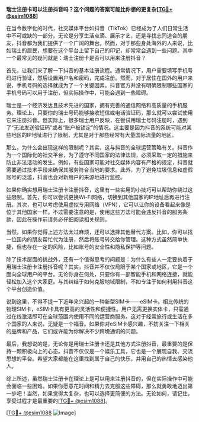 **瑞士注册卡可以注册抖音吗？这个问题的答案可能比你想的更复杂[[TG💪+ @esim1088](https://t.me/s/esim1088)]**

在当今数字化的时代，社交媒体平台如抖音（TikTok）已经成为了人们日常生活中不可或缺的一部分。无论是分享生活点滴、展示才艺，还是寻找志同道合的朋友，抖音都为我们提供了一个广阔的舞台。然而，对于那些身处海外的人来说，比如瑞士的居民，想要在这个平台上留下自己的印记，却常常会遇到一些问题。其中一个最常见的疑问就是：瑞士注册卡是否可以用来注册抖音？

首先，让我们来了解一下抖音的基本注册流程。通常情况下，用户需要填写手机号码进行验证，然后设置用户名和密码，完成注册。然而，对于居住在国外的用户来说，手机号码的选择就成为了一个关键因素。抖音官方并没有明确限制哪些国家的手机号码可以用于注册，但实际操作中，可能会遇到一些障碍。

瑞士是一个经济发达且技术先进的国家，拥有完善的通信网络和高质量的手机服务。理论上，只要你的瑞士号码能够接收短信或电话验证码，那么就可以尝试使用它来注册抖音。但实际上，很多瑞士用户反映，在尝试用瑞士号码注册时，遇到了“无法发送验证码”或者“账户被锁定”的情况。这主要是因为抖音的系统可能对某些地区的IP地址进行了限制，尤其是对于那些经常有大量国际流量的地区。

那么，为什么会出现这样的限制呢？其实，这与抖音的全球运营策略有关。抖音作为一个国际化的社交平台，为了遵守不同国家的法律法规，必须采取一定的措施来防止非法活动的发生。例如，有些国家可能对社交媒体内容有严格的规定，抖音就需要通过技术手段来确保其服务符合当地的要求。此外，为了避免垃圾信息和虚假账号的泛滥，抖音也会对新用户的来源地进行监控。

如果你确实想用瑞士注册卡注册抖音，这里有一些实用的小技巧可以帮助你绕过这些限制。首先，你可以尝试更换Wi-Fi网络，切换到其他国家的IP地址后再进行注册。其次，也可以考虑使用虚拟专用网络（VPN），它可以让你的设备看起来像是位于其他国家一样。不过需要注意的是，使用这些方法可能会违反抖音的服务条款，因此在操作前请务必仔细阅读相关规则。

当然，如果你觉得上述方法太过麻烦，还可以选择其他替代方案。比如，你可以找一位国内的朋友帮忙代为注册，然后将账号转交给你管理。这种方式虽然简单快捷，但也存在一定的风险，比如账号的安全性和隐私保护等问题。

除了技术层面的挑战外，还有一个值得思考的问题是：为什么有些人一定要执着于用瑞士注册卡注册抖音呢？其实，抖音并不仅仅局限于某个国家或地区，它是一个面向全球用户的平台。无论你身在何处，只要你有一部智能手机和网络连接，就能轻松加入这个大家庭。与其纠结于如何克服地域限制，不如专注于如何利用抖音这个平台创造价值。

说到这里，不得不提一下近年来兴起的一种新型SIM卡——eSIM卡。相比传统的物理SIM卡，eSIM卡具有更高的灵活性和便捷性。用户无需更换实体卡，只需通过在线激活即可在全球范围内使用不同的运营商服务。这对于经常旅行或生活在多个国家的人来说，无疑是一个福音。如果你对eSIM卡感兴趣，不妨关注一下相关的品牌和产品，它们或许能为你解决不少跨境通讯的问题。

最后，我想说的是，无论你是用瑞士注册卡还是其他方式注册抖音，最重要的是保持一颗积极向上的心态。抖音不仅仅是一个娱乐工具，它也是一个展现自我、交流思想的平台。希望大家都能在这里找到属于自己的快乐，并用自己的热情去感染他人。

综上所述，虽然瑞士注册卡在理论上是可以用来注册抖音的，但在实际操作中可能会面临一些困难。如果你愿意花时间和精力去克服这些障碍，那么就勇敢地迈出第一步吧！当然，如果觉得太复杂，也可以选择更简便的方法。无论如何，请记住，享受过程才是最重要的[[TG💪+ @esim1088](https://t.me/s/esim1088)]。

[[TG💪+ @esim1088](https://t.me/s/esim1088) ![Image](https://i.postimg.cc/4NQfJmqS/Snipaste-2025-05-13-00-14-12.png)]